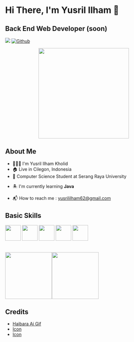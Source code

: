 # Hi There, I'm Yusril Ilham 👋
## Back End Web Developer (soon)
![](https://visitor-badge.laobi.icu/badge?page_id=yusrililhm.yusrililhm) [![Github](https://img.shields.io/github/followers/yusrililhm?label=Follow&style=social)](https://github.com/yusrililhm)

<p align="center">
  <img src="https://cdnb.artstation.com/p/assets/images/images/043/790/995/original/ikasul-1kk0-finger-spin-haibara.gif?1638273994" width="290" height="290">
</p>

## About Me
- 👨🏻‍💼 I'm Yusril Ilham Kholid
- 🏠 Live in Cilegon, Indonesia
- 🏫 Computer Science Student at Serang Raya University

<ul>
  <li><p>🏝️ I'm currently learning <b>Java</b></p></li>
  <li><span>📬 How to reach me : </span><a href="https://yusrililham62@gmail.com">yusrililham62@gmail.com</a></li>
</ul>

## Basic Skills
<div display="flex">
<img src="https://cdn-icons-png.flaticon.com/512/5968/5968267.png" width="50">
<img src="https://cdn-icons-png.flaticon.com/512/5968/5968242.png" width="50">
<img src="https://img.icons8.com/color/256/golang.png" width="50">
<img src="https://img.icons8.com/color/256/tailwindcss.png" width="50">
<img src="https://img.icons8.com/fluency/256/mysql-logo.png" width="50">
</div>
<br><br>

<div style="display: flex; flex-direction: row;">
  <img src="https://github-readme-stats.vercel.app/api/top-langs/?username=yusrililhm&theme=radical&layout=compact" height="150">
  <img src="https://github-readme-stats.vercel.app/api?username=yusrililhm&theme=radical&show_icons=true" height="150">
</div>

## Credits
<ul>
  <li><a href="">Haibara Ai Gif</a></li>
  <li><a href="https://www.flaticon.com/free-icons/web">Icon</a></li>
  <li><a href="https://icons8.com/">Icon</a></li>
</ul>
